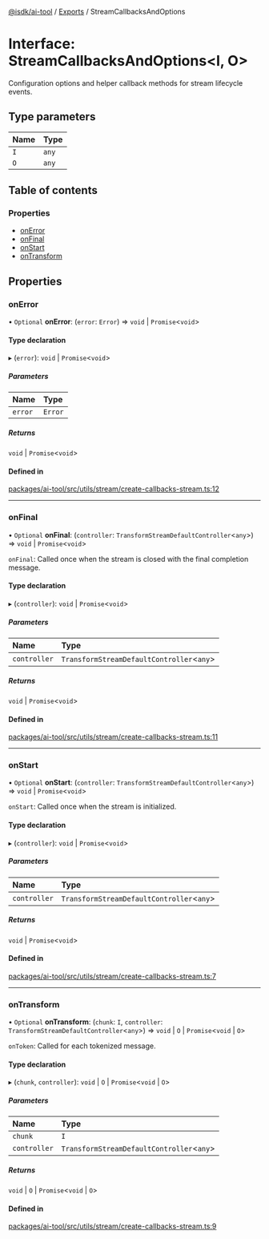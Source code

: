 [@isdk/ai-tool](../README.md) / [Exports](../modules.md) / StreamCallbacksAndOptions

# Interface: StreamCallbacksAndOptions\<I, O\>

Configuration options and helper callback methods for stream lifecycle events.

## Type parameters

| Name | Type |
| :------ | :------ |
| `I` | `any` |
| `O` | `any` |

## Table of contents

### Properties

- [onError](StreamCallbacksAndOptions.md#onerror)
- [onFinal](StreamCallbacksAndOptions.md#onfinal)
- [onStart](StreamCallbacksAndOptions.md#onstart)
- [onTransform](StreamCallbacksAndOptions.md#ontransform)

## Properties

### onError

• `Optional` **onError**: (`error`: `Error`) => `void` \| `Promise`\<`void`\>

#### Type declaration

▸ (`error`): `void` \| `Promise`\<`void`\>

##### Parameters

| Name | Type |
| :------ | :------ |
| `error` | `Error` |

##### Returns

`void` \| `Promise`\<`void`\>

#### Defined in

[packages/ai-tool/src/utils/stream/create-callbacks-stream.ts:12](https://github.com/isdk/ai-tool.js/blob/262bec683a365fd77a8c1ea7cbf9a636e19c4ce2/src/utils/stream/create-callbacks-stream.ts#L12)

___

### onFinal

• `Optional` **onFinal**: (`controller`: `TransformStreamDefaultController`\<`any`\>) => `void` \| `Promise`\<`void`\>

`onFinal`: Called once when the stream is closed with the final completion message.

#### Type declaration

▸ (`controller`): `void` \| `Promise`\<`void`\>

##### Parameters

| Name | Type |
| :------ | :------ |
| `controller` | `TransformStreamDefaultController`\<`any`\> |

##### Returns

`void` \| `Promise`\<`void`\>

#### Defined in

[packages/ai-tool/src/utils/stream/create-callbacks-stream.ts:11](https://github.com/isdk/ai-tool.js/blob/262bec683a365fd77a8c1ea7cbf9a636e19c4ce2/src/utils/stream/create-callbacks-stream.ts#L11)

___

### onStart

• `Optional` **onStart**: (`controller`: `TransformStreamDefaultController`\<`any`\>) => `void` \| `Promise`\<`void`\>

`onStart`: Called once when the stream is initialized.

#### Type declaration

▸ (`controller`): `void` \| `Promise`\<`void`\>

##### Parameters

| Name | Type |
| :------ | :------ |
| `controller` | `TransformStreamDefaultController`\<`any`\> |

##### Returns

`void` \| `Promise`\<`void`\>

#### Defined in

[packages/ai-tool/src/utils/stream/create-callbacks-stream.ts:7](https://github.com/isdk/ai-tool.js/blob/262bec683a365fd77a8c1ea7cbf9a636e19c4ce2/src/utils/stream/create-callbacks-stream.ts#L7)

___

### onTransform

• `Optional` **onTransform**: (`chunk`: `I`, `controller`: `TransformStreamDefaultController`\<`any`\>) => `void` \| `O` \| `Promise`\<`void` \| `O`\>

`onToken`: Called for each tokenized message.

#### Type declaration

▸ (`chunk`, `controller`): `void` \| `O` \| `Promise`\<`void` \| `O`\>

##### Parameters

| Name | Type |
| :------ | :------ |
| `chunk` | `I` |
| `controller` | `TransformStreamDefaultController`\<`any`\> |

##### Returns

`void` \| `O` \| `Promise`\<`void` \| `O`\>

#### Defined in

[packages/ai-tool/src/utils/stream/create-callbacks-stream.ts:9](https://github.com/isdk/ai-tool.js/blob/262bec683a365fd77a8c1ea7cbf9a636e19c4ce2/src/utils/stream/create-callbacks-stream.ts#L9)
